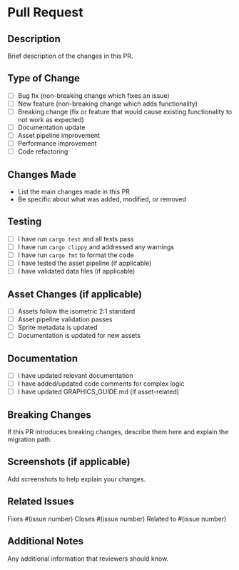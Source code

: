 # Pull Request

## Description
Brief description of the changes in this PR.

## Type of Change
- [ ] Bug fix (non-breaking change which fixes an issue)
- [ ] New feature (non-breaking change which adds functionality)
- [ ] Breaking change (fix or feature that would cause existing functionality to not work as expected)
- [ ] Documentation update
- [ ] Asset pipeline improvement
- [ ] Performance improvement
- [ ] Code refactoring

## Changes Made
- List the main changes made in this PR
- Be specific about what was added, modified, or removed

## Testing
- [ ] I have run `cargo test` and all tests pass
- [ ] I have run `cargo clippy` and addressed any warnings
- [ ] I have run `cargo fmt` to format the code
- [ ] I have tested the asset pipeline (if applicable)
- [ ] I have validated data files (if applicable)

## Asset Changes (if applicable)
- [ ] Assets follow the isometric 2:1 standard
- [ ] Asset pipeline validation passes
- [ ] Sprite metadata is updated
- [ ] Documentation is updated for new assets

## Documentation
- [ ] I have updated relevant documentation
- [ ] I have added/updated code comments for complex logic
- [ ] I have updated GRAPHICS_GUIDE.md (if asset-related)

## Breaking Changes
If this PR introduces breaking changes, describe them here and explain the migration path.

## Screenshots (if applicable)
Add screenshots to help explain your changes.

## Related Issues
Fixes #(issue number)
Closes #(issue number)
Related to #(issue number)

## Additional Notes
Any additional information that reviewers should know.
